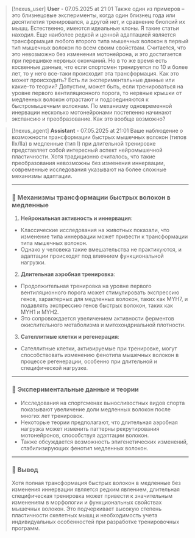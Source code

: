 >[!nexus_user] **User** - 07.05.2025 at 21:01
> Также один из примеров – это близнецовые эксперименты, когда один близнец года или десятилетия тренировался, а другой нет, и сравнение биопсий их мышц. Естественно, имеются идеальные клоны. Я такие статьи находил. Еще наиболее редкой и ценной адаптацией является трансформация любого второго типа мышечных волокон в первый тип мышечных волокон по всем своим свойствам. Считается, что это невозможно без изменения мотонейрона, и это достигается при перешивке нервных окончаний. Но в то же время есть косвенные данные, что если спортсмен тренируется по 10 и более лет, то у него все-таки происходит эта трансформация. Как это может происходить? Есть ли экспериментальные данные или какие-то теории? Допустим, может быть, если тренироваться на уровне первого вентиляционного порога, то нервные крышки от медленных волокон отрастают и подсоединяются к быстромышечным волокнам. По механизму одновременной инервации несколько мотонейронами постепенно начинают экспансию и преобразование. Как это вообще возможно?
<!-- UID: bbb212c9-627d-4da5-8107-b45dc3c91105 -->




>[!nexus_agent] **Assistant** - 07.05.2025 at 21:01
> Ваше наблюдение о возможности трансформации быстрых мышечных волокон (типов IIx/IIa) в медленные (тип I) при длительной тренировке представляет собой интересный аспект нейромышечной пластичности. Хотя традиционно считалось, что такие преобразования невозможны без изменения иннервации, современные исследования указывают на более сложные механизмы адаптации.
> 
> ---
> 
> ### 🧬 **Механизмы трансформации быстрых волокон в медленные**
> 
> 1. **Нейрональная активность и иннервация**:
>  - Классические исследования на животных показали, что изменение типа иннервации может привести к трансформации типа мышечных волокон.
>  - Однако у человека такие вмешательства не практикуются, и адаптации происходят под влиянием функциональной нагрузки.
> 
> 2. **Длительная аэробная тренировка**:
>  - Продолжительная тренировка на уровне первого вентиляционного порога может стимулировать экспрессию генов, характерных для медленных волокон, таких как MYH7, и подавлять экспрессию генов быстрых волокон, таких как MYH1 и MYH2.
>  - Это сопровождается увеличением активности ферментов окислительного метаболизма и митохондриальной плотности.
> 
> 3. **Сателлитные клетки и регенерация**:
>  - Сателлитные клетки, активируемые при тренировке, могут способствовать изменению фенотипа мышечных волокон в процессе регенерации, особенно при длительной и специфической нагрузке.
> 
> ---
> 
> ### 🧪 **Экспериментальные данные и теории**
> 
> - Исследования на спортсменах выносливостных видов спорта показывают увеличение доли медленных волокон после многих лет тренировок.
> - Некоторые теории предполагают, что длительная аэробная нагрузка может изменить паттерны рекрутирования мотонейронов, способствуя адаптации волокон.
> - Также обсуждается возможность эпигенетических изменений, стабилизирующих фенотип медленных волокон.
> 
> ---
> 
> ### 🧭 **Вывод**
> 
> Хотя полная трансформация быстрых волокон в медленные без изменения иннервации является редким явлением, длительная специфическая тренировка может привести к значительным изменениям в морфологии и функциональных свойствах мышечных волокон. Это подчеркивает высокую степень пластичности скелетных мышц и необходимость учета индивидуальных особенностей при разработке тренировочных программ.
<!-- UID: 42380851-dc32-40b8-929f-62a448d52279 -->